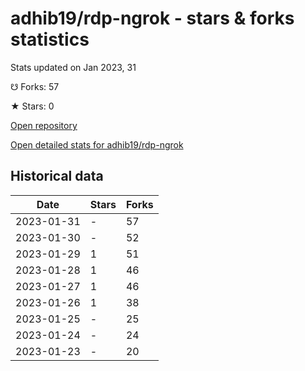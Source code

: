 # adhib19/rdp-ngrok - stars & forks statistics

Stats updated on Jan 2023, 31

☋ Forks: 57

★ Stars: 0

[Open repository](https://github.com/adhib19/rdp-ngrok)

[Open detailed stats for adhib19/rdp-ngrok](https://reviewgithub.com/rep/adhib19/rdp-ngrok)

## Historical data
| Date | Stars | Forks |
|------|-------|-------|
| 2023-01-31 | - | 57 | 
| 2023-01-30 | - | 52 | 
| 2023-01-29 | 1 | 51 | 
| 2023-01-28 | 1 | 46 | 
| 2023-01-27 | 1 | 46 | 
| 2023-01-26 | 1 | 38 | 
| 2023-01-25 | - | 25 | 
| 2023-01-24 | - | 24 | 
| 2023-01-23 | - | 20 | 

